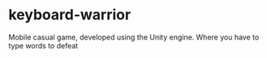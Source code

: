 # keyboard-warrior
Mobile casual game, developed using the Unity engine. Where you have to type words to defeat
